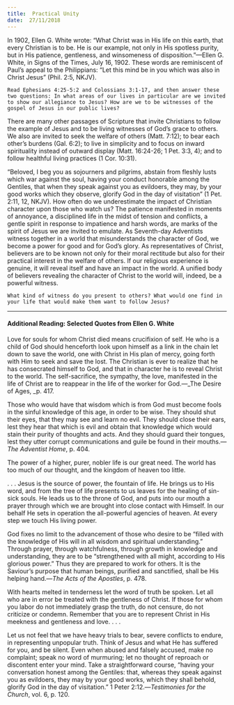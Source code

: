 ```yaml
---
title:  Practical Unity
date:  27/11/2018
---
```


In 1902, Ellen G. White wrote: “What Christ was in His life on this earth, that every Christian is to be. He is our example, not only in His spotless purity, but in His patience, gentleness, and winsomeness of disposition.”—Ellen G. White, in Signs of the Times, July 16, 1902. These words are reminiscent of Paul’s appeal to the Philippians: “Let this mind be in you which was also in Christ Jesus” (Phil. 2:5, NKJV).

`Read Ephesians 4:25-5:2 and Colossians 3:1-17, and then answer these two questions: In what areas of our lives in particular are we invited to show our allegiance to Jesus? How are we to be witnesses of the gospel of Jesus in our public lives?`

There are many other passages of Scripture that invite Christians to follow the example of Jesus and to be living witnesses of God’s grace to others. We also are invited to seek the welfare of others (Matt. 7:12); to bear each other’s burdens (Gal. 6:2); to live in simplicity and to focus on inward spirituality instead of outward display (Matt. 16:24-26; 1  Pet. 3:3, 4); and to follow healthful living practices (1 Cor. 10:31).

“Beloved, I beg you as sojourners and pilgrims, abstain from fleshly lusts which war against the soul, having your conduct honorable among the Gentiles, that when they speak against you as evildoers, they may, by your good works which they observe, glorify God in the day of visitation” (1 Pet. 2:11, 12, NKJV). How often do we underestimate the impact of Christian character upon those who watch us? The patience manifested in moments of annoyance, a disciplined life in the midst of tension and conflicts, a gentle spirit in response to impatience and harsh words, are marks of the spirit of Jesus we are invited to emulate. As Seventh-day Adventists witness together in a world that misunderstands the character of God, we become a power for good and for God’s glory. As representatives of Christ, believers are to be known not only for their moral rectitude but also for their practical interest in the welfare of others. If our religious experience is genuine, it will reveal itself and have an impact in the world. A unified body of believers revealing the character of Christ to the world will, indeed, be a powerful witness.

`What kind of witness do you present to others? What would one find in your life that would make them want to follow Jesus?`

---

#### Additional Reading: Selected Quotes from Ellen G. White

Love for souls for whom Christ died means crucifixion of self. He who is a child of God should henceforth look upon himself as a link in the chain let down to save the world, one with Christ in His plan of mercy, going forth with Him to seek and save the lost. The Christian is ever to realize that he has consecrated himself to God, and that in character he is to reveal Christ to the world. The self-sacrifice, the sympathy, the love, manifested in the life of Christ are to reappear in the life of the worker for God.—_The Desire of Ages, _p. 417. 

Those who would have that wisdom which is from God must become fools in the sinful knowledge of this age, in order to be wise. They should shut their eyes, that they may see and learn no evil. They should close their ears, lest they hear that which is evil and obtain that knowledge which would stain their purity of thoughts and acts. And they should guard their tongues, lest they utter corrupt communications and guile be found in their mouths.—_The Adventist Home_, p. 404.

The power of a higher, purer, nobler life is our great need. The world has too much of our thought, and the kingdom of heaven too little. 

. . . Jesus is the source of power, the fountain of life. He brings us to His word, and from the tree of life presents to us leaves for the healing of sin-sick souls. He leads us to the throne of God, and puts into our mouth a prayer through which we are brought into close contact with Himself. In our behalf He sets in operation the all-powerful agencies of heaven. At every step we touch His living power. 

God fixes no limit to the advancement of those who desire to be “filled with the knowledge of His will in all wisdom and spiritual understanding.” Through prayer, through watchfulness, through growth in knowledge and understanding, they are to be “strengthened with all might, according to His glorious power.” Thus they are prepared to work for others. It is the Saviour’s purpose that human beings, purified and sanctified, shall be His helping hand.—_The Acts of the Apostles_, p. 478. 

With hearts melted in tenderness let the word of truth be spoken. Let all who are in error be treated with the gentleness of Christ. If those for whom you labor do not immediately grasp the truth, do not censure, do not criticize or condemn. Remember that you are to represent Christ in His meekness and gentleness and love. . . . 

Let us not feel that we have heavy trials to bear, severe conflicts to endure, in representing unpopular truth. Think of Jesus and what He has suffered for you, and be silent. Even when abused and falsely accused, make no complaint; speak no word of murmuring; let no thought of reproach or discontent enter your mind. Take a straightforward course, “having your conversation honest among the Gentiles: that, whereas they speak against you as evildoers, they may by your good works, which they shall behold, glorify God in the day of visitation.” 1 Peter 2:12.—_Testimonies for the Church_, vol. 6, p. 120.
